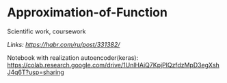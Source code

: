 # Approximation-of-Function
 Scientific work,  coursework
 
*Links: https://habr.com/ru/post/331382/*

Notebook with realization аutoencoder(keras): https://colab.research.google.com/drive/1UnlHAiQ7KpjPlQzfdzMpD3egXshJ4q6T?usp=sharing
